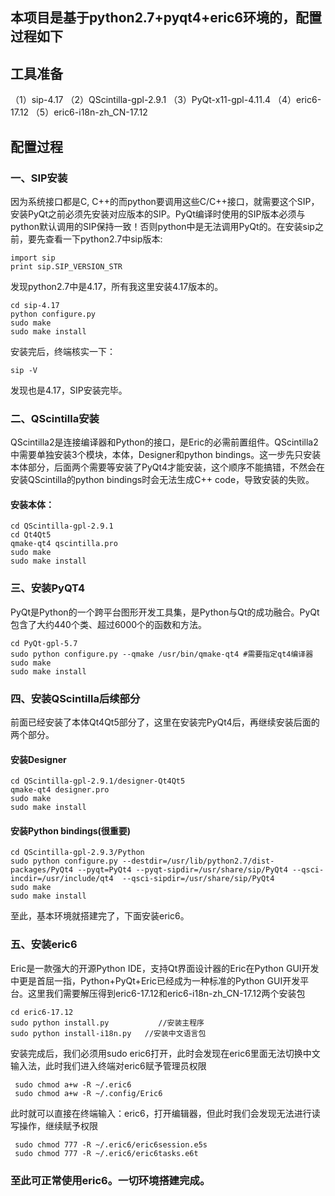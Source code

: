 ## 本项目是基于python2.7+pyqt4+eric6环境的，配置过程如下

## 工具准备
  （1）sip-4.17
  （2）QScintilla-gpl-2.9.1
  （3）PyQt-x11-gpl-4.11.4
  （4）eric6-17.12
  （5）eric6-i18n-zh_CN-17.12
## 配置过程
### 一、SIP安装
  因为系统接口都是C, C++的而python要调用这些C/C++接口，就需要这个SIP，安装PyQt之前必须先安装对应版本的SIP。PyQt编译时使用的SIP版本必须与python默认调用的SIP保持一致！否则python中是无法调用PyQt的。在安装sip之前，要先查看一下python2.7中sip版本:<br>
  
    import sip
    print sip.SIP_VERSION_STR
   发现python2.7中是4.17，所有我这里安装4.17版本的。<br>
      
    cd sip-4.17 
    python configure.py  
    sudo make  
    sudo make install 
   安装完后，终端核实一下：<br>
    
    sip -V
   发现也是4.17，SIP安装完毕。
 ### 二、QScintilla安装
  QScintilla2是连接编译器和Python的接口，是Eric的必需前置组件。QScintilla2 中需要单独安装3个模块，本体，Designer和python bindings。这一步先只安装本体部分，后面两个需要等安装了PyQt4才能安装，这个顺序不能搞错，不然会在安装QScintilla的python bindings时会无法生成C++ code，导致安装的失败。
  #### 安装本体：
    cd QScintilla-gpl-2.9.1
    cd Qt4Qt5  
    qmake-qt4 qscintilla.pro  
    sudo make  
    sudo make install
 ### 三、安装PyQT4
  PyQt是Python的一个跨平台图形开发工具集，是Python与Qt的成功融合。PyQt包含了大约440个类、超过6000个的函数和方法。
  
    cd PyQt-gpl-5.7  
    sudo python configure.py --qmake /usr/bin/qmake-qt4 #需要指定qt4编译器
    sudo make
    sudo make install
 ### 四、安装QScintilla后续部分
  前面已经安装了本体Qt4Qt5部分了，这里在安装完PyQt4后，再继续安装后面的两个部分。
  #### 安装Designer
    cd QScintilla-gpl-2.9.1/designer-Qt4Qt5  
    qmake-qt4 designer.pro   
    sudo make  
    sudo make install
  #### 安装Python bindings(很重要)
    cd QScintilla-gpl-2.9.3/Python  
    sudo python configure.py --destdir=/usr/lib/python2.7/dist-packages/PyQt4 --pyqt=PyQt4 --pyqt-sipdir=/usr/share/sip/PyQt4 --qsci-incdir=/usr/include/qt4  --qsci-sipdir=/usr/share/sip/PyQt4  
    sudo make  
    sudo make install
   至此，基本环境就搭建完了，下面安装eric6。
 ### 五、安装eric6
  Eric是一款强大的开源Python IDE，支持Qt界面设计器的Eric在Python GUI开发中更是首屈一指，Python+PyQt+Eric已经成为一种标准的Python GUI开发平台。这里我们需要解压得到eric6-17.12和eric6-i18n-zh_CN-17.12两个安装包<br>
    
    cd eric6-17.12 
    sudo python install.py           //安装主程序  
    sudo python install-i18n.py   //安装中文语言包
   安装完成后，我们必须用sudo eric6打开，此时会发现在eric6里面无法切换中文输入法，此时我们进入终端对eric6赋予管理员权限
   
     sudo chmod a+w -R ~/.eric6
     sudo chmod a+w -R ~/.config/Eric6
   此时就可以直接在终端输入：eric6，打开编辑器，但此时我们会发现无法进行读写操作，继续赋予权限
   
     sudo chmod 777 -R ~/.eric6/eric6session.e5s
     sudo chmod 777 -R ~/.eric6/eric6tasks.e6t
   
 ### 至此可正常使用eric6。一切环境搭建完成。
   
    
   
 
